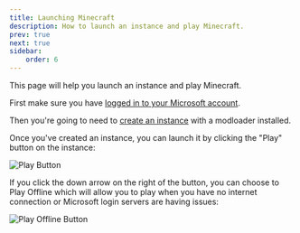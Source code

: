 ```yaml
---
title: Launching Minecraft
description: How to launch an instance and play Minecraft.
prev: true
next: true
sidebar:
    order: 6
---
```


This page will help you launch an instance and play Minecraft.

First make sure you have [logged in to your Microsoft account](/getting-started/logging-in).

Then you're going to need to [create an instance](/getting-started/creating-an-instance) with a modloader installed.

Once you've created an instance, you can launch it by clicking the "Play" button on the instance:

![Play Button](@assets/getting-started/launching-minecraft/play-button.png)

If you click the down arrow on the right of the button, you can choose to Play Offline which will allow you to play when you have no internet connection or Microsoft login servers are having issues:

![Play Offline Button](@assets/getting-started/launching-minecraft/play-offline-button.png)
